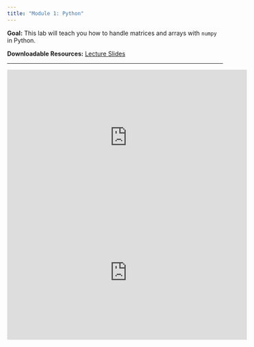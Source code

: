 ```yaml
---
title: "Module 1: Python"
---
```


**Goal:** This lab will teach you how to handle matrices and arrays with `numpy` in Python.

**Downloadable Resources:** <a href="/files/python_week1.pdf" target="_blank">Lecture Slides</a>

<hr/>

<iframe width="560" height="315" src="https://www.youtube.com/embed/F8A9TNqKb1w" frameborder="0" allow="accelerometer; autoplay; clipboard-write; encrypted-media; gyroscope; picture-in-picture" allowfullscreen></iframe>

<iframe width="560" height="315" src="https://www.youtube.com/embed/33v9lxbWrhk" frameborder="0" allow="accelerometer; autoplay; clipboard-write; encrypted-media; gyroscope; picture-in-picture" allowfullscreen></iframe>